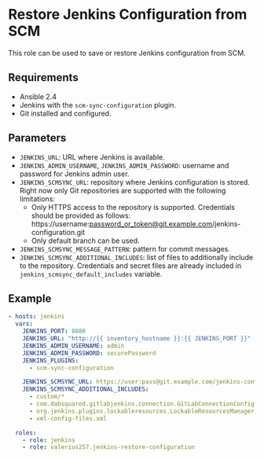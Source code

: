 Restore Jenkins Configuration from SCM
======================================

This role can be used to save or restore Jenkins configuration from SCM.

Requirements
------------

* Ansible 2.4
* Jenkins with the `scm-sync-configuration` plugin.
* Git installed and configured.

Parameters
----------

* `JENKINS_URL`: URL where Jenkins is available.
* `JENKINS_ADMIN_USERNAME`, `JENKINS_ADMIN_PASSWORD`: username and password for Jenkins admin user.
* `JENKINS_SCMSYNC_URL`: repository where Jenkins configuration is stored.
  Right now only Git repositories are supported with the following limitations:
  - Only HTTPS access to the repository is supported. Credentials should be provided as follows: https://username:password_or_token@git.example.com/jenkins-configuration.git
  - Only default branch can be used.
* `JENKINS_SCMSYNC_MESSAGE_PATTERN`: pattern for commit messages.
* `JENKINS_SCMSYNC_ADDITIONAL_INCLUDES`: list of files to additionally include to the repository.
  Credentials and secret files are already included in `jenkins_scmsync_default_includes` variable.

Example
-------

```yaml
- hosts: jenkins
  vars:
    JENKINS_PORT: 8080
    JENKINS_URL: "http://{{ inventory_hostname }}:{{ JENKINS_PORT }}"
    JENKINS_ADMIN_USERNAME: admin
    JENKINS_ADMIN_PASSWORD: securePassword
    JENKINS_PLUGINS:
      - scm-sync-configuration

    JENKINS_SCMSYNC_URL: https://user:pass@git.example.com/jenkins-conf.git
    JENKINS_SCMSYNC_ADDITIONAL_INCLUDES:
      - custom/*
      - com.dabsquared.gitlabjenkins.connection.GitLabConnectionConfig.xml
      - org.jenkins.plugins.lockableresources.LockableResourcesManager.xml
      - xml-config-files.xml

  roles:
    - role: jenkins
    - role: valerius257.jenkins-restore-configuration
```
